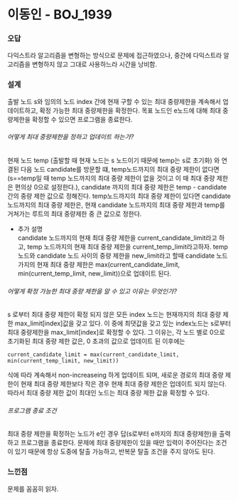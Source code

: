 # 이동인 - BOJ_1939

### 오답
다익스트라 알고리즘을 변형하는 방식으로 문제에 접근하였으나,
중간에 다익스트라 알고리즘을 변형하지 않고 그대로 사용하느라 시간을 낭비함.

### 설계
출발 노드 s와 임의의 노드 index 간에 현재 구할 수 있는 최대 중량제한을 계속해서 업데이트하고, 확정 가능한 최대 중량제한을 확정한다. 목표 노드인 e노드에 대해 최대 중량제한을 확정할 수 있으면 프로그램을 종료한다.

###### 어떻게 최대 중량제한을 정하고 업데이트 하는가?
현재 노드 temp (출발할 때 현재 노드는 s 노드이기 때문에 temp는 s로 초기화) 와 연결된 다음 노드 candidate를 방문할 떄,
temp노드까지의 최대 중량 제한이 없다면(s==temp일 때 temp 노드까지의 최대 중량 제한이 없을 것이고 이 때 최대 중량 제한은 편의상 0으로 설정한다.), candidate 까지의 최대 중량 제한은 temp - candidate간의 중량 제한 값으로 정해진다.
temp노드까지의 최대 중량 제한이 있다면 candidate 노드까지의 최대 중량 제한은, 현재 candidate 노드까지의 최대 중량 제한과 temp를 거쳐가는 루트의 최대 중량제한 중 큰 값으로 정한다.
- 추가 설명  
candidate 노드까지의 현재 최대 중량 제한을 current_candidate_limit라고 하고, temp 노드까지의 현재 최대 중량 제한을 current_temp_limit라고하자.
temp 노드와 candidate 노드 사이의 중량 제한을 new_limit라고 할때
candidate 노드가지의 현재 최대 중량 제한은 max(current_candidate_limit, min(current_temp_limit, new_limit))으로 업데이트 된다.

###### 어떻게 확정 가능한 최대 중량 제한을 알 수 있고 이유는 무엇인가?
s 로부터 최대 중량 제한이 확정 되지 않은 모든 index 노드는 현재까지의 최대 중량 제한 max_limit[index]값을 갖고 있다.
이 중에 최댓값을 갖고 있는 index노드는 s로부터 최대 중량제한을 max_limit[index]로 확정할 수 있다.
그 이유는, 각 노드 별로 0으로 초기화된 최대 중량 제한 값은, 0 초과의 값으로 업데이트 된 이후에는 
```
current_candidate_limit = max(current_candidate_limit, min(current_temp_limit, new_limit))
``` 
식에 따라 계속해서 non-increaseing 하게 업데이트 되며, 새로운 경로의 최대 중량 제한이 현재 최대 중량 제한보다 작은 경우 현재 최대 중량 제한은 업데이트 되지 않는다.
따라서 최대 중량 제한 값이 최대인 노드는 최대 중량 제한 값을 확정할 수 있다.

###### 프로그램 종료 조건
최대 중량 제한을 확정하는 노드가 e인 경우 답(s로부터 e까지의 최대 중량제한)을 출력하고 프로그램을 종료한다.
문제에 최대 중량제한이 있을 때만 입력이 주어진다는 조건이 있기 때문에 항상 도중에 탈출 가능하고, 반복문 탈출 조건을 주지 않아도 된다.

### 느낀점
문제를 꼼꼼히 읽자.
